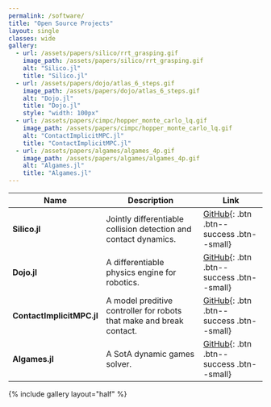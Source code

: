 ```yaml
---
permalink: /software/
title: "Open Source Projects"
layout: single
classes: wide
gallery:
  - url: /assets/papers/silico/rrt_grasping.gif
    image_path: /assets/papers/silico/rrt_grasping.gif
    alt: "Silico.jl"
    title: "Silico.jl"
  - url: /assets/papers/dojo/atlas_6_steps.gif
    image_path: /assets/papers/dojo/atlas_6_steps.gif
    alt: "Dojo.jl"
    title: "Dojo.jl"
    style: "width: 100px"
  - url: /assets/papers/cimpc/hopper_monte_carlo_lq.gif
    image_path: /assets/papers/cimpc/hopper_monte_carlo_lq.gif
    alt: "ContactImplicitMPC.jl"
    title: "ContactImplicitMPC.jl"
  - url: /assets/papers/algames/algames_4p.gif
    image_path: /assets/papers/algames/algames_4p.gif
    alt: "Algames.jl"
    title: "Algames.jl"
---
```



| Name                        | Description | Link    |
| ----                        | ----------- | ------- |
| **Silico.jl**               | Jointly differentiable collision detection and contact dynamics. | [GitHub](https://github.com/simon-lc/Silico.jl){: .btn .btn--success .btn--small} |
| **Dojo.jl**                 | A differentiable physics engine for robotics. | [GitHub](https://github.com/dojo-sim/Dojo.jl){: .btn .btn--success .btn--small} |
| **ContactImplicitMPC.jl**   | A model preditive controller for robots that make and break contact. | [GitHub](https://github.com/dojo-sim/ContactImplicitMPC.jl){: .btn .btn--success .btn--small} |
| **Algames.jl**              | A SotA dynamic games solver. | [GitHub](https://github.com/simon-lc/Algames.jl){: .btn .btn--success .btn--small} |


{% include gallery layout="half" %}
<!-- 
<figure style="width: 200px" class="align-right">
    <img 
        src="{{ site.url }}{{ site.baseurl }}/assets/papers/silico/jenga_drop.gif"
        alt="jenga_drop.gif" 
    />
</figure> 
## Silico.jl 
Jointly differentiable collision detection and contact dynamics.\
[GitHub](https://github.com/simon-lc/Silico.jl){: .btn .btn--success .btn--small}
<br/>
<br/>
<br/>
<br/>


<figure style="width: 200px" class="align-right">
    <img 
        src="{{ site.url }}{{ site.baseurl }}/assets/papers/dojo/atlas_6_steps.gif"
        alt="atlas_6_steps.gif" 
    />
</figure> 
## Dojo.jl 
A differentiable physics engine for robotics.\
[GitHub](https://github.com/dojo-sim/Dojo.jl){: .btn .btn--success .btn--small}
<br/>
<br/>
<br/>
<br/>

<figure style="width: 200px" class="align-right">
    <img 
        src="{{ site.url }}{{ site.baseurl }}/assets/papers/cimpc/hopper_monte_carlo_lq.gif"
        alt="hopper_monte_carlo_lq.gif" 
    />
</figure> 
## ContactImplicitMPC.jl 
A model preditive controller for robots that make and break contact.\
[GitHub](https://github.com/dojo-sim/ContactImplicitMPC.jl){: .btn .btn--success .btn--small}
<br/>
<br/>
<br/>
<br/>


<figure style="width: 200px" class="align-right">
    <img 
        src="{{ site.url }}{{ site.baseurl }}/assets/papers/algames/algames_4p.gif"
        alt="rrt_grasping.gif" 
    />
</figure> 
## Algames.jl 
A SotA dynamic games solver.\
[GitHub](https://github.com/simon-lc/Algames.jl){: .btn .btn--success .btn--small}\ -->
